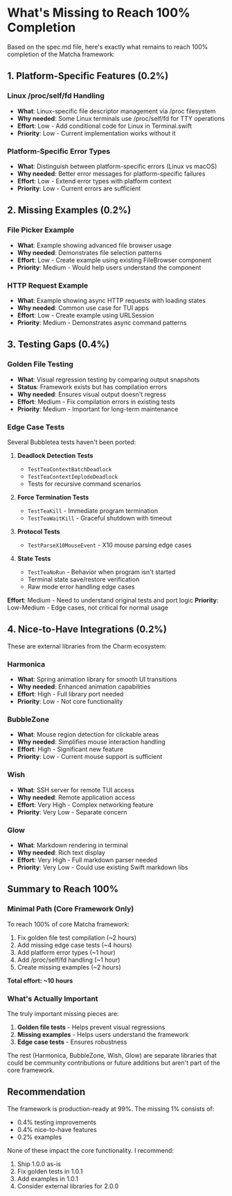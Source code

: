 # What's Missing to Reach 100% Completion

Based on the spec.md file, here's exactly what remains to reach 100% completion of the Matcha framework:

## 1. Platform-Specific Features (0.2%)

### Linux /proc/self/fd Handling
- **What**: Linux-specific file descriptor management via /proc filesystem
- **Why needed**: Some Linux terminals use /proc/self/fd for TTY operations
- **Effort**: Low - Add conditional code for Linux in Terminal.swift
- **Priority**: Low - Current implementation works without it

### Platform-Specific Error Types
- **What**: Distinguish between platform-specific errors (Linux vs macOS)
- **Why needed**: Better error messages for platform-specific failures
- **Effort**: Low - Extend error types with platform context
- **Priority**: Low - Current errors are sufficient

## 2. Missing Examples (0.2%)

### File Picker Example
- **What**: Example showing advanced file browser usage
- **Why needed**: Demonstrates file selection patterns
- **Effort**: Low - Create example using existing FileBrowser component
- **Priority**: Medium - Would help users understand the component

### HTTP Request Example
- **What**: Example showing async HTTP requests with loading states
- **Why needed**: Common use case for TUI apps
- **Effort**: Low - Create example using URLSession
- **Priority**: Medium - Demonstrates async command patterns

## 3. Testing Gaps (0.4%)

### Golden File Testing
- **What**: Visual regression testing by comparing output snapshots
- **Status**: Framework exists but has compilation errors
- **Why needed**: Ensures visual output doesn't regress
- **Effort**: Medium - Fix compilation errors in existing tests
- **Priority**: Medium - Important for long-term maintenance

### Edge Case Tests
Several Bubbletea tests haven't been ported:

1. **Deadlock Detection Tests**
   - `TestTeaContextBatchDeadlock`
   - `TestTeaContextImplodeDeadlock`
   - Tests for recursive command scenarios

2. **Force Termination Tests**
   - `TestTeaKill` - Immediate program termination
   - `TestTeaWaitKill` - Graceful shutdown with timeout

3. **Protocol Tests**
   - `TestParseX10MouseEvent` - X10 mouse parsing edge cases

4. **State Tests**
   - `TestTeaNoRun` - Behavior when program isn't started
   - Terminal state save/restore verification
   - Raw mode error handling edge cases

**Effort**: Medium - Need to understand original tests and port logic
**Priority**: Low-Medium - Edge cases, not critical for normal usage

## 4. Nice-to-Have Integrations (0.2%)

These are external libraries from the Charm ecosystem:

### Harmonica
- **What**: Spring animation library for smooth UI transitions
- **Why needed**: Enhanced animation capabilities
- **Effort**: High - Full library port needed
- **Priority**: Low - Not core functionality

### BubbleZone
- **What**: Mouse region detection for clickable areas
- **Why needed**: Simplifies mouse interaction handling
- **Effort**: High - Significant new feature
- **Priority**: Low - Current mouse support is sufficient

### Wish
- **What**: SSH server for remote TUI access
- **Why needed**: Remote application access
- **Effort**: Very High - Complex networking feature
- **Priority**: Very Low - Separate concern

### Glow
- **What**: Markdown rendering in terminal
- **Why needed**: Rich text display
- **Effort**: Very High - Full markdown parser needed
- **Priority**: Very Low - Could use existing Swift markdown libs

## Summary to Reach 100%

### Minimal Path (Core Framework Only)
To reach 100% of core Matcha framework:
1. Fix golden file test compilation (~2 hours)
2. Add missing edge case tests (~4 hours)
3. Add platform error types (~1 hour)
4. Add /proc/self/fd handling (~1 hour)
5. Create missing examples (~2 hours)

**Total effort: ~10 hours**

### What's Actually Important

The truly important missing pieces are:
1. **Golden file tests** - Helps prevent visual regressions
2. **Missing examples** - Helps users understand the framework
3. **Edge case tests** - Ensures robustness

The rest (Harmonica, BubbleZone, Wish, Glow) are separate libraries that could be community contributions or future additions but aren't part of the core framework.

## Recommendation

The framework is production-ready at 99%. The missing 1% consists of:
- 0.4% testing improvements
- 0.4% nice-to-have features
- 0.2% examples

None of these impact the core functionality. I recommend:
1. Ship 1.0.0 as-is
2. Fix golden tests in 1.0.1
3. Add examples in 1.0.1
4. Consider external libraries for 2.0.0